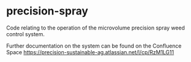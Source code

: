 # precision-spray

Code relating to the operation of the microvolume precision spray weed control system. 

Further documentation on the system can be found on the Confluence Space https://precision-sustainable-ag.atlassian.net/l/cp/RzM1LG11 

